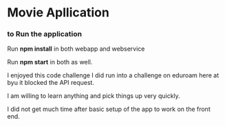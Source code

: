 # Movie Apllication

### to Run the application

Run **npm install** in both webapp and webservice

Run **npm start** in both as well.

I enjoyed this code challenge I did run into a challenge on eduroam here at byu it blocked the API request.

I am willing to learn anything and pick things up very quickly.

I did not get much time after basic setup of the app to work on the front end. 
